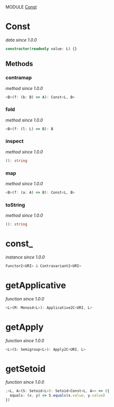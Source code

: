 MODULE [Const](https://github.com/gcanti/fp-ts/blob/master/src/Const.ts)

# Const

_data_
_since 1.0.0_

```ts
constructor(readonly value: L) {}
```

## Methods

### contramap

_method_
_since 1.0.0_

```ts
<B>(f: (b: B) => A): Const<L, B>
```

### fold

_method_
_since 1.0.0_

```ts
<B>(f: (l: L) => B): B
```

### inspect

_method_
_since 1.0.0_

```ts
(): string
```

### map

_method_
_since 1.0.0_

```ts
<B>(f: (a: A) => B): Const<L, B>
```

### toString

_method_
_since 1.0.0_

```ts
(): string
```

# const\_

_instance_
_since 1.0.0_

```ts
Functor2<URI> & Contravariant2<URI>
```

# getApplicative

_function_
_since 1.0.0_

```ts
<L>(M: Monoid<L>): Applicative2C<URI, L>
```

# getApply

_function_
_since 1.0.0_

```ts
<L>(S: Semigroup<L>): Apply2C<URI, L>
```

# getSetoid

_function_
_since 1.0.0_

```ts
;<L, A>(S: Setoid<L>): Setoid<Const<L, A>> => ({
  equals: (x, y) => S.equals(x.value, y.value)
})
```
